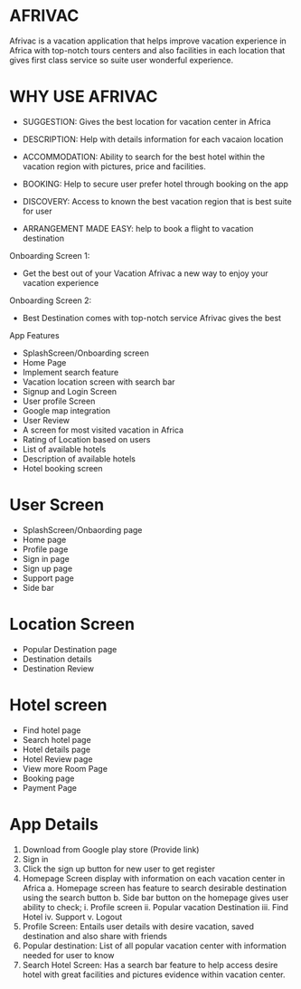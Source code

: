 # AFRIVAC
Afrivac is a vacation application that helps improve vacation experience in Africa with top-notch tours centers and also facilities in each location that gives first class service so suite user wonderful experience.

 

# WHY USE AFRIVAC

  - SUGGESTION: Gives the best location for vacation center in Africa
 
  - DESCRIPTION: Help with details information for each vacaion location
  - ACCOMMODATION: Ability to search for the best hotel within the vacation region with  pictures, price and facilities.
  - BOOKING: Help to secure user prefer hotel through booking on the app
  - DISCOVERY: Access to known the best vacation region that is best suite for user 
  - ARRANGEMENT MADE EASY: help to book a flight to vacation destination


Onboarding Screen 1:
  - Get the best out of your Vacation
Afrivac a new way to enjoy your vacation experience

Onboarding Screen 2:
  - Best Destination comes with top-notch service
Afrivac gives the best

App Features
-	SplashScreen/Onboarding screen
-	Home Page
-	Implement search feature
-	Vacation location screen with search bar
-	Signup and Login Screen
-	User profile Screen
-	Google map integration
-	User Review
-	A screen for most visited vacation in Africa
-	Rating of Location based on users
-	List of available hotels
-	Description of available hotels
-	Hotel booking screen

# User Screen
- SplashScreen/Onbaording page
- Home page
- Profile page
- Sign in page
- Sign up page
- Support page
- Side bar

# Location Screen
- Popular Destination page
- Destination details
- Destination Review

# Hotel screen
-	Find hotel page
-	Search hotel page
-	Hotel details page
-	Hotel Review page
-	View more Room Page
-	Booking page
-	Payment Page


# App Details
1.	Download from Google play store (Provide link)
2.	Sign in 
3.	Click the sign up button for new user to get register
4.	Homepage Screen display with information on each vacation center in Africa
 a. Homepage screen has feature to search desirable destination using the search button
 b. Side bar button on the homepage gives user ability to check;
  i. Profile screen
  ii. Popular vacation Destination
  iii. Find Hotel
  iv. Support
  v. Logout
 5. Profile Screen:  Entails user details with desire vacation, saved destination and  also share with friends 
6.  Popular destination: List of all popular vacation center with information  needed for user to know
7. Search Hotel Screen: Has a search bar feature to help access desire hotel with great facilities and  pictures evidence within vacation center. 


 














  
 
